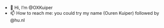 - 👋 Hi, I’m @OXKuiper
- 📫 How to reach me: you could try my name (Ouren Kuiper) followed by @hu.nl

<!---
OXKuiper/OXKuiper is a ✨ special ✨ repository because its `README.md` (this file) appears on your GitHub profile.
You can click the Preview link to take a look at your changes.
--->
